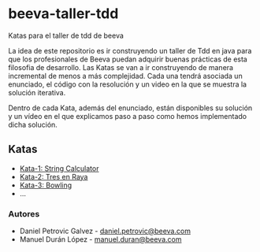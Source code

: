 # beeva-taller-tdd
Katas para el taller de tdd de beeva

La idea de este repositorio es ir construyendo un taller de Tdd en java para que los profesionales de Beeva puedan adquirir buenas prácticas de esta filosofia de desarrollo.
Las Katas se van a ir construyendo de manera incremental de menos a más complejidad. Cada una tendrá asociada un enunciado, el código con la resolución y un video en la que se muestra la solución iterativa.

Dentro de cada Kata, además del enunciado, están disponibles su solución y un vídeo en el que explicamos paso a paso como hemos implementado dicha solución.

## Katas

* [Kata-1: String Calculator](https://github.com/beeva-danielpetrovic/beeva-taller-tdd/tree/Kata-1)
* [Kata-2: Tres en Raya](https://github.com/beeva-danielpetrovic/beeva-taller-tdd/tree/Kata-2)
* [Kata-3: Bowling](https://github.com/beeva-danielpetrovic/beeva-taller-tdd/tree/Kata-3)
* ...

### Autores

* Daniel Petrovic Galvez - daniel.petrovic@beeva.com
* Manuel Durán López - manuel.duran@beeva.com
